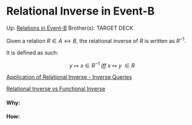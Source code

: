 # Relational Inverse in Event-B

Up: [Relations in Event-B](relations_in_event-b)
Brother(s):
TARGET DECK

Given a relation $R \in A \leftrightarrow B$, the relational inverse of $R$ is written as $R^{-1}$.

It is defined as such:

$$ y \mapsto x \in R^{-1}\ iff\ x \mapsto y\ \in R  $$

[Application of Relational Inverse - Inverse Queries](application_of_relational_inverse_-_inverse_queries)

[Relational Inverse vs Functional Inverse](relational_inverse_vs_functional_inverse)

































#### Why:
#### How:









